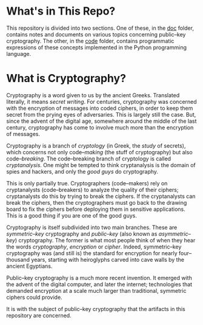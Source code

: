 # What's in This Repo?
This repository is divided into two sections. One of these, in the [doc](https://github.com/dchampion/crypto/tree/master/doc) folder, contains notes and documents on various topics concerning public&ndash;key cryptography. The other, in the [code](https://github.com/dchampion/crypto/tree/master/code) folder, contains programmatic expressions of these concepts implemented in the Python programming language.

# What is Cryptography?
Cryptography is a word given to us by the ancient Greeks. Translated literally, it means *secret writing*. For centuries, cryptography was concerned with the encryption of messages into coded ciphers, in order to keep them secret from the prying eyes of adversaries. This is largely still the case. But, since the advent of the digital age, somewhere around the middle of the last century, cryptography has come to involve much more than the encryption of messages.

Cryptography is a branch of *cryptology* (in Greek, the *study* of secrets), which concerns not only code&ndash;*making* (the stuff of cryptography) but also code&ndash;*breaking*. The code&ndash;breaking branch of cryptology is called *cryptanalysis*. One might be tempted to think cryptanalysis is the domain of spies and hackers, and only the *good guys* do cryptography.

This is only partially true. Cryptographers (code&ndash;makers) rely on cryptanalysts (code&ndash;breakers) to analyze the quality of their ciphers; cryptanalysts do this by trying to break the ciphers. If the cryptanalysts can break the ciphers, then the cryptographers must go back to the drawing board to fix the ciphers before deploying them in sensitive applications. This is a good thing if you are one of the good guys.

Cryptography is itself subdivided into two main branches. These are *symmetric&ndash;key* cryptography and *public&ndash;key* (also known as *asymmetric&ndash;key*) cryptography. The former is what most people think of when they hear the words *cryptography*, *encryption* or *cipher*. Indeed, symmetric&ndash;key cryptography was (and still is) the standard for encryption for nearly four&ndash;thousand years, starting with heiroglyphs carved into cave walls by the ancient Egyptians.

Public&ndash;key cryptography is a much more recent invention. It emerged with the advent of the digital computer, and later the internet; technologies that demanded encryption at a scale much larger than traditional, symmetric ciphers could provide.

It is with the subject of public&ndash;key cryptography that the artifacts in this repository are concerned.